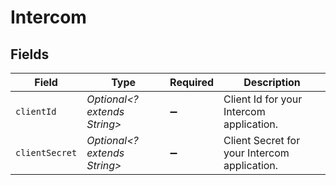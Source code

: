 # Intercom


## Fields

| Field                                        | Type                                         | Required                                     | Description                                  |
| -------------------------------------------- | -------------------------------------------- | -------------------------------------------- | -------------------------------------------- |
| `clientId`                                   | *Optional<? extends String>*                 | :heavy_minus_sign:                           | Client Id for your Intercom application.     |
| `clientSecret`                               | *Optional<? extends String>*                 | :heavy_minus_sign:                           | Client Secret for your Intercom application. |